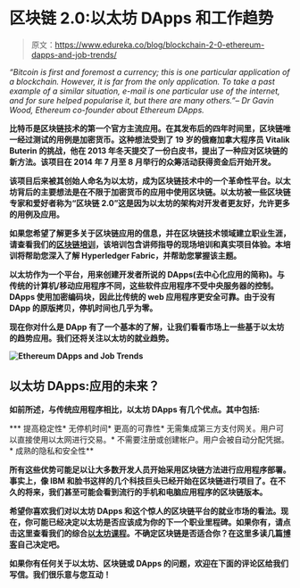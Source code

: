 # 区块链 2.0:以太坊 DApps 和工作趋势

> 原文：<https://www.edureka.co/blog/blockchain-2-0-ethereum-dapps-and-job-trends/>

*“Bitcoin is first and foremost a currency; this is one particular application of a blockchain. However, it is far from the only application. To take a past example of a similar situation, e-mail is one particular use of the internet, and for sure helped popularise it, but there are many others.”– Dr Gavin Wood, Ethereum co-founder about Ethereum DApps.*

**比特币是区块链技术的第一个官方主流应用。在其发布后的四年时间里，区块链唯一经过测试的用例是加密货币。这种想法受到了 19 岁的俄裔加拿大程序员 Vitalik Buterin 的挑战，他在 2013 年冬天提交了一份白皮书，提出了一种应对区块链的新方法。该项目在 2014 年 7 月至 8 月举行的众筹活动获得资金后开始开发。**

**该项目后来被其创始人命名为以太坊，成为区块链技术中的一个革命性平台。以太坊背后的主要想法是在不限于加密货币的应用中使用区块链。以太坊被一些区块链专家和爱好者称为“区块链 2.0”这是因为以太坊的架构对开发者更友好，允许更多的用例及应用。**

**如果您希望了解更多关于区块链应用的信息，并在区块链技术领域建立职业生涯，请查看我们的[区块链培训](https://www.edureka.co/blockchain-training)，该培训包含讲师指导的现场培训和真实项目体验。本培训将帮助您深入了解 Hyperledger Fabric，并帮助您掌握该主题。**

**以太坊作为一个平台，用来创建开发者所说的 DApps(去中心化应用的简称)。与传统的计算机/移动应用程序不同，这些软件应用程序不受中央服务器的控制。DApps 使用加密编码块，因此比传统的 web 应用程序更安全可靠。由于没有 DApp 的原版拷贝，停机时间也几乎为零。**

**现在你对什么是 DApp 有了一个基本的了解，让我们看看市场上一些基于以太坊的趋势应用。我们还将关注以太坊的就业趋势。**

**![Ethereum DApps and Job Trends](img/dab6a8102a6682cf6f5bb942355592e1.png)**

## **以太坊 DApps:应用的未来？**

**如前所述，与传统应用程序相比，以太坊 DApps 有几个优点。其中包括:**

***   提高稳定性*   无停机时间*   更高的可靠性*   无需集成第三方支付网关。用户可以直接使用以太网进行交易。*   不需要注册或创建帐户。用户会被自动分配凭据。*   成熟的隐私和安全性**

**所有这些优势可能足以让大多数开发人员开始采用区块链方法进行应用程序部署。事实上，像 IBM 和脸书这样的几个科技巨头已经开始在区块链进行项目了。在不久的将来，我们甚至可能会看到流行的手机和电脑应用程序的区块链版本。**

**希望你喜欢我们对以太坊 DApps 和这个惊人的区块链平台的就业市场的看法。现在，你可能已经决定以太坊是否应该成为你的下一个职业里程碑。如果你有，请点击这里查看我们的综合[以太坊课程](https://www.edureka.co/ethereum-developer-course)。不确定区块链是否适合你？在这里多读几篇[博客](https://www.edureka.co/blog/category/blockchain)自己决定吧。**

**如果你有任何关于以太坊、区块链或 DApps 的问题，欢迎在下面的评论区给我们写信。我们很乐意与您互动！**